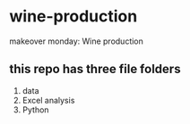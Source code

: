 # wine-production
makeover monday: Wine production

## this repo has three file folders
1) data
2) Excel analysis
3) Python
